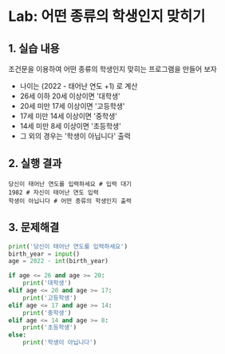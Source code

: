 # Lab: 어떤 종류의 학생인지 맞히기



## 1. 실습 내용



조건문을 이용하여 어떤 종류의 학생인지 맞히는 프로그램을 만들어 보자

* 나이는 (2022 - 태어난 연도 +1) 로 계산
* 26세 이하 20세 이상이면 '대학생'
* 20세 미만 17세 이상이면 '고등학생'
* 17세 미만 14세 이상이면 '중학생'
* 14세 미만 8세 이상이면 '초등학생'
* 그 외의 경우는 '학생이 아닙니다' 출력



## 2. 실행 결과

```text
당신이 태어난 연도를 입력하세요 # 입력 대기
1982 # 자신이 태어난 연도 입력
학생이 아닙니다 # 어떤 종류의 학생인지 출력
```



## 3. 문제해결

```python
print('당신이 태어난 연도를 입력하세요')
birth_year = input()
age = 2022 - int(birth_year)

if age <= 26 and age >= 20:
    print('대학생')
elif age <= 20 and age >= 17:
    print('고등학생')
elif age <= 17 and age >= 14:
    print('중학생')
elif age <= 14 and age >= 8:
    print('초등학생')
else:
    print('학생이 아닙니다')
```

